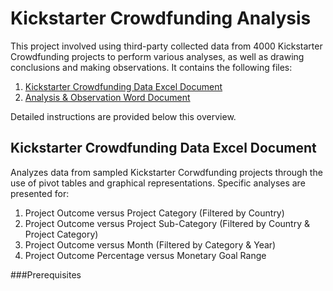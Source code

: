 # Kickstarter Crowdfunding Analysis

This project involved using third-party collected data from 4000 Kickstarter Crowdfunding projects to perform various analyses, as well as drawing conclusions and making observations. It contains the following files:

1. [Kickstarter Crowdfunding Data Excel Document](https://github.com/mjknj18/Kickstarter-Crowdfunding-Analysis/blob/master/Kickstarter_Crowdfunding.xlsx)
2. [Analysis & Observation Word Document](https://github.com/mjknj18/Kickstarter-Crowdfunding-Analysis/blob/master/Kickstarter%20Crowdfunding%20Analysis%20%26%20Observations.docx) 

Detailed instructions are provided below this overview.

## Kickstarter Crowdfunding Data Excel Document

Analyzes data from sampled Kickstarter Corwdfunding projects through the use of pivot tables and graphical representations. Specific analyses are presented for:

1. Project Outcome versus Project Category (Filtered by Country)
2. Project Outcome versus Project Sub-Category (Filtered by Country & Project Category)
3. Project Outcome versus Month (Filtered by Category & Year)
4. Project Outcome Percentage versus Monetary Goal Range

###Prerequisites

